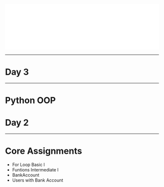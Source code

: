 ![](../../images/coding_dojo_logo_white.png)
<!-- .slide:data-background="#000000" -->
---
# Day 3
<!-- .slide:data-background="#000000" -->
---
# Python OOP
# Day 2    <!-- .element: class="fragment" -->
<!-- .slide:data-background="#000000" -->
---
# Core Assignments

- For Loop Basic I
- Funtions Intermediate I
- BankAccount
- Users with Bank Account
